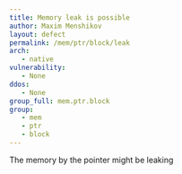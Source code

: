 ```yaml
---
title: Memory leak is possible
author: Maxim Menshikov
layout: defect
permalink: /mem/ptr/block/leak
arch:
   - native
vulnerability:
   - None
ddos:
   - None
group_full: mem.ptr.block
group:
   - mem
   - ptr
   - block
---
```


The memory by the pointer might be leaking
